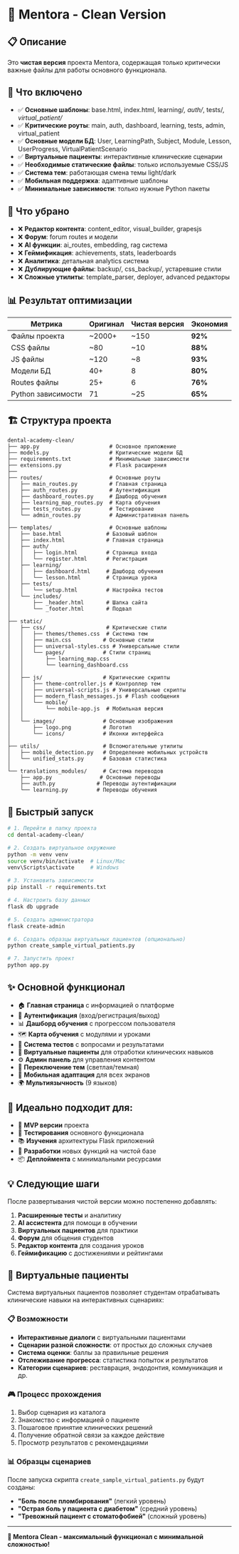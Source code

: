 # 🦷 Mentora - Clean Version

## 📋 Описание
Это **чистая версия** проекта Mentora, содержащая только критически важные файлы для работы основного функционала.

## 🎯 Что включено
- ✅ **Основные шаблоны**: base.html, index.html, learning/*, auth/*, tests/*, virtual_patient/*
- ✅ **Критические роуты**: main, auth, dashboard, learning, tests, admin, virtual_patient
- ✅ **Основные модели БД**: User, LearningPath, Subject, Module, Lesson, UserProgress, VirtualPatientScenario
- ✅ **Виртуальные пациенты**: интерактивные клинические сценарии
- ✅ **Необходимые статические файлы**: только используемые CSS/JS
- ✅ **Система тем**: работающая смена темы light/dark
- ✅ **Мобильная поддержка**: адаптивные шаблоны
- ✅ **Минимальные зависимости**: только нужные Python пакеты

## 🚫 Что убрано
- ❌ **Редактор контента**: content_editor, visual_builder, grapesjs
- ❌ **Форум**: forum routes и модели
- ❌ **AI функции**: ai_routes, embedding, rag система
- ❌ **Геймификация**: achievements, stats, leaderboards  
- ❌ **Аналитика**: детальная analytics система
- ❌ **Дублирующие файлы**: backup/, css_backup/, устаревшие стили
- ❌ **Сложные утилиты**: template_parser, deployer, advanced редакторы

## 📊 Результат оптимизации
| Метрика | Оригинал | Чистая версия | Экономия |
|---------|----------|---------------|----------|
| Файлы проекта | ~2000+ | ~150 | **92%** |
| CSS файлы | ~80 | ~10 | **88%** |
| JS файлы | ~120 | ~8 | **93%** |
| Модели БД | 40+ | 8 | **80%** |
| Routes файлы | 25+ | 6 | **76%** |
| Python зависимости | 71 | ~25 | **65%** |

## 🏗️ Структура проекта

```
dental-academy-clean/
├── app.py                      # Основное приложение
├── models.py                   # Критические модели БД
├── requirements.txt            # Минимальные зависимости
├── extensions.py               # Flask расширения
├── 
├── routes/                     # Основные роуты
│   ├── main_routes.py          # Главная страница
│   ├── auth_routes.py          # Аутентификация  
│   ├── dashboard_routes.py     # Дашборд обучения
│   ├── learning_map_routes.py  # Карта обучения
│   ├── tests_routes.py         # Тестирование
│   └── admin_routes.py         # Административная панель
│
├── templates/                  # Основные шаблоны
│   ├── base.html              # Базовый шаблон
│   ├── index.html             # Главная страница
│   ├── auth/
│   │   ├── login.html         # Страница входа
│   │   └── register.html      # Регистрация
│   ├── learning/
│   │   ├── dashboard.html     # Дашборд обучения
│   │   └── lesson.html        # Страница урока
│   ├── tests/
│   │   └── setup.html         # Настройка тестов
│   └── includes/
│       ├── _header.html       # Шапка сайта
│       └── _footer.html       # Подвал
│
├── static/
│   ├── css/                   # Критические стили
│   │   ├── themes/themes.css  # Система тем
│   │   ├── main.css          # Основные стили
│   │   ├── universal-styles.css # Универсальные стили
│   │   └── pages/            # Стили страниц
│   │       ├── learning_map.css
│   │       └── learning_dashboard.css
│   │
│   ├── js/                   # Критические скрипты
│   │   ├── theme-controller.js # Контроллер тем
│   │   ├── universal-scripts.js # Универсальные скрипты
│   │   ├── modern_flash_messages.js # Flash сообщения
│   │   └── mobile/
│   │       └── mobile-app.js  # Мобильная версия
│   │
│   └── images/               # Основные изображения
│       ├── logo.png          # Логотип
│       └── icons/            # Иконки интерфейса
│
├── utils/                    # Вспомогательные утилиты
│   ├── mobile_detection.py   # Определение мобильных устройств
│   └── unified_stats.py      # Базовая статистика
│
└── translations_modules/     # Система переводов
    ├── app.py               # Основные переводы
    ├── auth.py             # Переводы аутентификации
    └── learning.py         # Переводы обучения
```

## 🚀 Быстрый запуск

```bash
# 1. Перейти в папку проекта
cd dental-academy-clean/

# 2. Создать виртуальное окружение
python -m venv venv
source venv/bin/activate  # Linux/Mac
venv\Scripts\activate     # Windows

# 3. Установить зависимости
pip install -r requirements.txt

# 4. Настроить базу данных
flask db upgrade

# 5. Создать администратора
flask create-admin

# 6. Создать образцы виртуальных пациентов (опционально)
python create_sample_virtual_patients.py

# 7. Запустить проект
python app.py
```

## ✨ Основной функционал
- 🏠 **Главная страница** с информацией о платформе
- 🔐 **Аутентификация** (вход/регистрация/выход)
- 📊 **Дашборд обучения** с прогрессом пользователя
- 🗺️ **Карта обучения** с модулями и уроками
- 📝 **Система тестов** с вопросами и результатами
- 🦷 **Виртуальные пациенты** для отработки клинических навыков
- ⚙️ **Админ панель** для управления контентом
- 🎨 **Переключение тем** (светлая/темная)
- 📱 **Мобильная адаптация** для всех экранов
- 🌍 **Мультиязычность** (9 языков)

## 🎯 Идеально подходит для:
- 🚀 **MVP версии** проекта
- 🧪 **Тестирования** основного функционала  
- 📚 **Изучения** архитектуры Flask приложений
- 🔧 **Разработки** новых функций на чистой базе
- 📦 **Деплоймента** с минимальными ресурсами

## 💡 Следующие шаги
После развертывания чистой версии можно постепенно добавлять:
1. **Расширенные тесты** и аналитику
2. **AI ассистента** для помощи в обучении
3. **Виртуальных пациентов** для практики
4. **Форум** для общения студентов
5. **Редактор контента** для создания уроков
6. **Геймификацию** с достижениями и рейтингами

## 🦷 Виртуальные пациенты

Система виртуальных пациентов позволяет студентам отрабатывать клинические навыки на интерактивных сценариях:

### 📋 Возможности
- **Интерактивные диалоги** с виртуальными пациентами
- **Сценарии разной сложности**: от простых до сложных случаев
- **Система оценки**: баллы за правильные решения
- **Отслеживание прогресса**: статистика попыток и результатов
- **Категории сценариев**: реставрация, эндодонтия, коммуникация и др.

### 🎮 Процесс прохождения
1. Выбор сценария из каталога
2. Знакомство с информацией о пациенте
3. Пошаговое принятие клинических решений
4. Получение обратной связи за каждое действие
5. Просмотр результатов с рекомендациями

### 📊 Образцы сценариев
После запуска скрипта `create_sample_virtual_patients.py` будут созданы:
- **"Боль после пломбирования"** (легкий уровень)
- **"Острая боль у пациента с диабетом"** (средний уровень)  
- **"Тревожный пациент с стоматофобией"** (сложный уровень)

---

**🎉 Mentora Clean - максимальный функционал с минимальной сложностью!** 